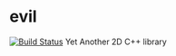 evil
====
[![Build Status](https://travis-ci.org/ibawt/evil.png?branch=master)](https://travis-ci.org/ibawt/evil)
Yet Another 2D C++ library
